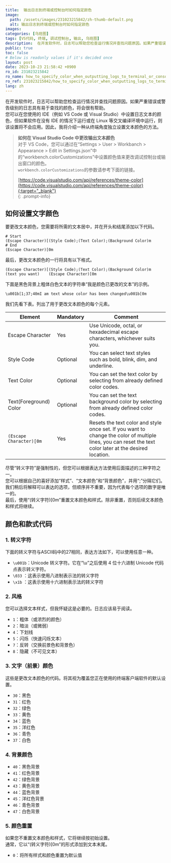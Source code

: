 ```yaml
---
title:  输出日志到终端或控制台时如何指定颜色
image:
  path: /assets/images/231023215842/zh-thumb-default.png
  alt: 输出日志到终端或控制台时如何指定颜色
images: 
categories: [乌班图]
tags: [VS代码, 终端, 调试控制台, 输出, 乌班图]
description:  在开发软件时，日志可以帮助您检查运行情况并查找问题原因。如果严重错误或警告级别的日志具有易于查找的颜色，将会很有帮助。您可以在您使用的 IDE（例如 VS Code 或 Visual Studio）中设置日志文本的颜色，但如果软件在没有 IDE 的情况下运行或在 Linux 等交叉编译环境中运行，则该设置将不会应用。因此，我将介绍一种从终端角度独立设置文本颜色的方法。
public: true
toc: false
# Below is readonly values if it's decided once
layout: post
date: 2023-10-23 21:58:42 +0900
ro_id: 231023215842
ro_name: how_to_specify_color_when_outputting_logs_to_terminal_or_console
ro_ref: 231023215842/how_to_specify_color_when_outputting_logs_to_terminal_or_console
lang: zh
---
```

在开发软件时，日志可以帮助您检查运行情况并查找问题原因。如果严重错误或警告级别的日志具有易于查找的颜色，将会很有帮助。  
您可以在您使用的 IDE（例如 VS Code 或 Visual Studio）中设置日志文本的颜色，但如果软件在没有 IDE 的情况下运行或在 Linux 等交叉编译环境中运行，则该设置将不会应用。因此，我将介绍一种从终端角度独立设置文本颜色的方法。  
> **如何在 Visual Studio Code 中更改输出文本颜色**  
> 对于 VS Code，您可以通过在“Settings > User > Workbanch > Appearance > Edit in Settings.json”中的“workbench.colorCustomizations”中设置颜色值来更改调试控制台或输出窗口的颜色。  
> `workbench.colorCustomizations`的参数请参考下面的链接。  
>   
> [https://code.visualstudio.com/api/references/theme-color](https://code.visualstudio.com/api/references/theme-color){:target="_blank"}    
{: .prompt-info}
## 如何设置文字颜色
要更改文本颜色，您需要将所需的文本居中，并在开头和结尾添加以下代码。  

```shell
# Start 
(Escape Character)[(Style Code);(Text Color);(Background Color)m
# End
(Escape Character)[0m
```
最后，更改文本颜色的一行将具有以下格式。  

```
(Escape Character)[(Style Code);(Text Color);(Background Color)m    (text you want)    (Escape Character)[0m
```
下面是黑色背景上粗体白色文本的字符串“我是颜色已更改的文本”的示例。  

```
\u001b[1;37;40mI am text whose color has been changed\u001b[0m
```
我们先看下表。列出了用于更改文本颜色的每个元素。  

| Element                 | Mandatory | Comment                                                                                                                                                  |
| ----------------------- | --------- | -------------------------------------------------------------------------------------------------------------------------------------------------------- |
| Escape Character        | Yes       | Use Unicode, octal, or hexadecimal escape characters, whichever suits you.                                                                               |
| Style Code              | Optional  | You can select text styles such as bold, blink, dim, and underline.                                                                                      |
| Text Color              | Optional  | You can set the text color by selecting from already defined color codes.                                                                                |
| Text(Foreground) Color  | Optional  | You can set the text background color by selecting from already defined color codes.                                                                     |
| `(Escape Character)[0m` | Yes       | Resets the text color and style once set. If you want to change the color of multiple lines, you can reset the text color later at the desired location. |

尽管“转义字符”是强制性的，但您可以根据表达方法使用后面描述的三种字符之一。  
您可以根据自己的喜好添加“样式”、“文本颜色”和“背景颜色”，并用“;”分隔它们。我们稍后将解释可以表达的选项，但顺序并不重要，因为代表每个选项的数字是唯一的。  
最后，使用“(转义字符)[0m”重置文本颜色和样式。除非重置，否则后续文本颜色和样式将继续。  
## 颜色和款式代码
### 1. 转义字符
下面的转义字符与ASCII码中的27相同，表达方法如下，可以使用任意一种。  
- `\u001b`：Unicode 转义字符。它在“\u”之后使用 4 位十六进制 Unicode 代码点表示转义字符。
- `\033` ：这表示使用八进制表示法的转义字符
- `\x1b` ：这表示使用十六进制表示法的转义字符

### 2. 风格
您可以选择文本样式，但我怀疑这是必要的。日志应该易于阅读。  
- `1`：粗体（或浓烈的颜色）
- `2`：暗淡（或微弱）
- `4`：下划线
- `5`：闪烁（快速闪烁文本）
- `7`：反转（交换前景色和背景色）
- `8`：隐藏（不可见文本）

### 3. 文字（前景）颜色
这些是更改文本颜色的代码。将其视为覆盖您正在使用的终端客户端软件的默认设置。  
- `30`：黑色
- `31`：红色
- `32`：绿色
- `33`：黄色
- `34`：蓝色
- `35`：洋红色
- `36`：青色
- `37`：白色

### 4. 背景颜色
- `40`：黑色背景
- `41`：红色背景
- `42`：绿色背景
- `43`：黄色背景
- `44`：蓝色背景
- `45`：洋红色背景
- `46`：青色背景
- `47`：白色背景

### 5. 颜色重置
如果您不重置文本颜色和样式，它将继续按初始设置。  
通常，它以“(转义字符)[0m”的形式添加到文本末尾。  
- `0`：将所有样式和颜色重置为默认值
